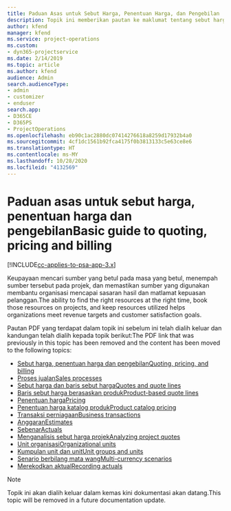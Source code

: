 ```yaml
---
title: Paduan Asas untuk Sebut Harga, Penentuan Harga, dan Pengebilan
description: Topik ini memberikan pautan ke maklumat tentang sebut harga, penentuan harga dan pengebilan asas dalam Project Service Automation.
author: kfend
manager: kfend
ms.service: project-operations
ms.custom:
- dyn365-projectservice
ms.date: 2/14/2019
ms.topic: article
ms.author: kfend
audience: Admin
search.audienceType:
- admin
- customizer
- enduser
search.app:
- D365CE
- D365PS
- ProjectOperations
ms.openlocfilehash: eb90c1ac2880dc07414276618a8259d17932b4a0
ms.sourcegitcommit: 4cf1dc1561b92fca4175f0b3813133c5e63ce8e6
ms.translationtype: HT
ms.contentlocale: ms-MY
ms.lasthandoff: 10/28/2020
ms.locfileid: "4132569"
---
```

# <a name="basic-guide-to-quoting-pricing-and-billing"></a><span data-ttu-id="df74f-103">Paduan asas untuk sebut harga, penentuan harga dan pengebilan</span><span class="sxs-lookup"><span data-stu-id="df74f-103">Basic guide to quoting, pricing and billing</span></span>

[!INCLUDE[cc-applies-to-psa-app-3.x](../../includes/cc-applies-to-psa-app-3x.md)]

<span data-ttu-id="df74f-104">Keupayaan mencari sumber yang betul pada masa yang betul, menempah sumber tersebut pada projek, dan memastikan sumber yang digunakan membantu organisasi mencapai sasaran hasil dan matlamat kepuasan pelanggan.</span><span class="sxs-lookup"><span data-stu-id="df74f-104">The ability to find the right resources at the right time, book those resources on projects, and keep resources utilized helps organizations meet revenue targets and customer satisfaction goals.</span></span> 

<span data-ttu-id="df74f-105">Pautan PDF yang terdapat dalam topik ini sebelum ini telah dialih keluar dan kandungan telah dialih kepada topik berikut:</span><span class="sxs-lookup"><span data-stu-id="df74f-105">The PDF link that was previously in this topic has been removed and the content has been moved to the following topics:</span></span>

- [<span data-ttu-id="df74f-106">Sebut harga, penentuan harga dan pengebilan</span><span class="sxs-lookup"><span data-stu-id="df74f-106">Quoting, pricing, and billing</span></span>](../quote-bill-price.md)
- [<span data-ttu-id="df74f-107">Proses jualan</span><span class="sxs-lookup"><span data-stu-id="df74f-107">Sales processes</span></span>](../basic-sales-process.md)
- [<span data-ttu-id="df74f-108">Sebut harga dan baris sebut harga</span><span class="sxs-lookup"><span data-stu-id="df74f-108">Quotes and quote lines</span></span>](../basic-quote-lines.md)
- [<span data-ttu-id="df74f-109">Baris sebut harga berasaskan produk</span><span class="sxs-lookup"><span data-stu-id="df74f-109">Product-based quote lines</span></span>](../product-based-quote-lines.md)
- [<span data-ttu-id="df74f-110">Penentuan harga</span><span class="sxs-lookup"><span data-stu-id="df74f-110">Pricing</span></span>](../basic-pricing.md)
- [<span data-ttu-id="df74f-111">Penentuan harga katalog produk</span><span class="sxs-lookup"><span data-stu-id="df74f-111">Product catalog pricing</span></span>](../product-catalog-pricing.md)
- [<span data-ttu-id="df74f-112">Transaksi perniagaan</span><span class="sxs-lookup"><span data-stu-id="df74f-112">Business transactions</span></span>](../basic-business-transactions.md)
- [<span data-ttu-id="df74f-113">Anggaran</span><span class="sxs-lookup"><span data-stu-id="df74f-113">Estimates</span></span>](../estimates.md)
- [<span data-ttu-id="df74f-114">Sebenar</span><span class="sxs-lookup"><span data-stu-id="df74f-114">Actuals</span></span>](../actuals.md)
- [<span data-ttu-id="df74f-115">Menganalisis sebut harga projek</span><span class="sxs-lookup"><span data-stu-id="df74f-115">Analyzing project quotes</span></span>](../basic-analyzing-quotes.md)
- [<span data-ttu-id="df74f-116">Unit organisasi</span><span class="sxs-lookup"><span data-stu-id="df74f-116">Organizational units</span></span>](../advanced-organizational.md)
- [<span data-ttu-id="df74f-117">Kumpulan unit dan unit</span><span class="sxs-lookup"><span data-stu-id="df74f-117">Unit groups and units</span></span>](../advanced-units.md)
- [<span data-ttu-id="df74f-118">Senario berbilang mata wang</span><span class="sxs-lookup"><span data-stu-id="df74f-118">Multi-currency scenarios</span></span>](../advanced-currency.md)
- [<span data-ttu-id="df74f-119">Merekodkan aktual</span><span class="sxs-lookup"><span data-stu-id="df74f-119">Recording actuals</span></span>](../advanced-actuals.md)

> [!NOTE]
> <span data-ttu-id="df74f-120">Topik ini akan dialih keluar dalam kemas kini dokumentasi akan datang.</span><span class="sxs-lookup"><span data-stu-id="df74f-120">This topic will be removed in a future documentation update.</span></span> 
